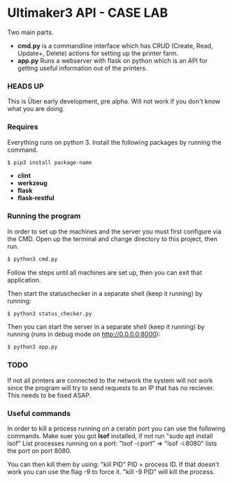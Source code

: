 # Ultimaker3 API - CASE LAB
Two main parts.
  - **cmd.py** is a commandline interface which has CRUD (Create, Read, Update+, Delete) actions for setting up the printer farm.
  - **app.py** Runs a webserver with flask on python which is an API for getting useful information out of the printers.

### HEADS UP
This is Über early development, pre alpha. Will not work if you don't know what you are doing.

### Requires
Everything runs on python 3. 
Install the following packages by running the command.
```sh
$ pip3 install package-name
```
  - **clint**
  - **werkzeug**
  - **flask**
  - **flask-restful**

### Running the program
In order to set up the machines and the server you must first configure via the CMD.
Open up the terminal and change directory to this project, then run.
```sh
$ python3 cmd.py
```
Follow the steps until all machines are set up, then you can exit that application.

Then start the statuschecker in a separate shell (keep it running) by running:
```sh
$ python3 status_checker.py
```

Then you can start the server in a separate shell (keep it running) by running (runs in debug mode on http://0.0.0.0:8000):
```sh
$ python3 app.py
```

### TODO
If not all printers are connected to the network the system will not work since the program will try to send requests to an IP that has no reciever. This needs to be fixed ASAP.

### Useful commands
In order to kill a process running on a ceratin port you can use the following commands.
Make suer you got **lsof** installed, if not run "sudo apt install lsof"
List processes running on a port:
"lsof -i:port" => "lsof -i:8080" lists the port on port 8080.

You can then kill them by using:
"kill PID" PID = process ID.
If that doesn't work you can use the flag -9 to force it.
"kill -9 PID" will kill the process.
